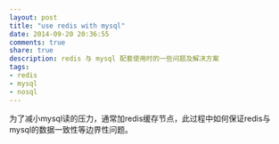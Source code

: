 ```yaml
---
layout: post
title: "use redis with mysql"
date: 2014-09-20 20:36:55
comments: true
share: true
description: redis 与 mysql 配套使用时的一些问题及解决方案
tags:
- redis
- mysql
- nosql
---
```


为了减小mysql读的压力，通常加redis缓存节点，此过程中如何保证redis与mysql的数据一致性等边界性问题。